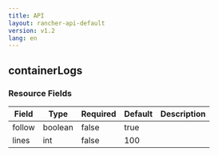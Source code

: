 ```yaml
---
title: API
layout: rancher-api-default
version: v1.2
lang: en
---
```


## containerLogs





### Resource Fields

Field | Type | Required | Default | Description
---|---|---|---|---
follow | boolean | false | true | 
lines | int | false | 100 | 

